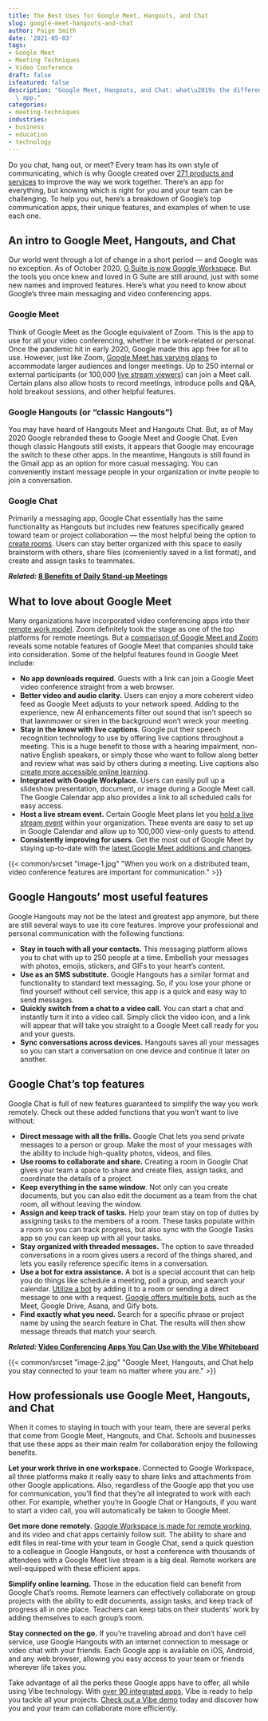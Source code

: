 ```yaml
---
title: The Best Uses for Google Meet, Hangouts, and Chat
slug: google-meet-hangouts-and-chat
author: Paige Smith
date: '2021-05-03'
tags:
- Google Meet
- Meeting Techniques
- Video Conference
draft: false
isfeatured: false
description: "Google Meet, Hangouts, and Chat: what\u2019s the difference? We review the best features of each Google conferencing\
  \ app."
categories:
- meeting-techniques
industries:
- business
- education
- technology
---
```


Do you chat, hang out, or meet? Every team has its own style of communicating, which is why Google created over [271 products and services](https://www.matrics360.com/google-products-and-services/) to improve the way we work together. There’s an app for everything, but knowing which is right for you and your team can be challenging. To help you out, here’s a breakdown of Google’s top communication apps, their unique features, and examples of when to use each one.

## An intro to Google Meet, Hangouts, and Chat

Our world went through a lot of change in a short period — and Google was no exception. As of October 2020, [G Suite is now Google Workspace](https://support.google.com/a/answer/10075155?hl=en#:~:text=On%20October%206%2C%202020%2C%20we,Suite%20is%20now%20Google%20Workspace.). But the tools you once knew and loved in G Suite are still around, just with some new names and improved features. Here’s what you need to know about Google’s three main messaging and video conferencing apps. 

### Google Meet

Think of Google Meet as the Google equivalent of Zoom. This is the app to use for all your video conferencing, whether it be work-related or personal. Once the pandemic hit in early 2020, Google made this app free for all to use. However, just like Zoom, [Google Meet has varying plans](https://apps.google.com/intl/en/meet/pricing/) to accommodate larger audiences and longer meetings. Up to 250 internal or external participants (or 100,000 [live stream viewers](https://support.google.com/meet/answer/9308630?co=GENIE.Platform%3DDesktop&hl=en)) can join a Meet call. Certain plans also allow hosts to record meetings, introduce polls and Q&A, hold breakout sessions, and other helpful features.  

### Google Hangouts (or “classic Hangouts”)

You may have heard of Hangouts Meet and Hangouts Chat. But, as of May 2020 Google rebranded these to Google Meet and Google Chat. Even though classic Hangouts still exists, it appears that Google may encourage the switch to these other apps. In the meantime, Hangouts is still found in the Gmail app as an option for more casual messaging. You can conveniently instant message people in your organization or invite people to join a conversation. 

### Google Chat

Primarily a messaging app, Google Chat essentially has the same functionality as Hangouts but includes new features specifically geared toward team or project collaboration — the most helpful being the option to [create rooms](https://support.google.com/chat/answer/7659784?hl=en). Users can stay better organized with this space to easily brainstorm with others, share files (conveniently saved in a list format), and create and assign tasks to teammates.

***Related:* [8 Benefits of Daily Stand-up Meetings](https://vibe.us/blog/8-benefits-of-daily-stand-up-meetings/)**

## What to love about Google Meet

Many organizations have incorporated video conferencing apps into their [remote work model](https://vibe.us/blog/find-the-right-remote-work-model-for-your-team/). Zoom definitely took the stage as one of the top platforms for remote meetings. But a [comparison of Google Meet and Zoom](https://www.businessinsider.com/google-meet-vs-zoom) reveals some notable features of Google Meet that companies should take into consideration. Some of the helpful features found in Google Meet include: 

- **No app downloads required**. Guests with a link can join a Google Meet video conference straight from a web browser.
- **Better video and audio clarity.** Users can enjoy a more coherent video feed as Google Meet adjusts to your network speed. Adding to the experience, new AI enhancements filter out sound that isn’t speech so that lawnmower or siren in the background won’t wreck your meeting.
- **Stay in the know with live captions**. Google put their speech recognition technology to use by offering live captions throughout a meeting. This is a huge benefit to those with a hearing impairment, non-native English speakers, or simply those who want to follow along better and review what was said by others during a meeting. Live captions also [create more accessible online learning](https://vibe.us/blog/how-to-build-the-foundation-of-an-accessible-online-course/).
- **Integrated with Google Workplace.** Users can easily pull up a slideshow presentation, document, or image during a Google Meet call. The Google Calendar app also provides a link to all scheduled calls for easy access.
- **Host a live stream event.** Certain Google Meet plans let you [hold a live stream event](https://support.google.com/meet/answer/9308630?co=GENIE.Platform%3DDesktop&hl=en) within your organization. These events are easy to set up in Google Calendar and allow up to 100,000 view-only guests to attend.
- **Consistently improving for users**. Get the most out of Google Meet by staying up-to-date with the [latest Google Meet additions and changes](https://support.google.com/meet/answer/9545619?hl=en).

{{< common/srcset "image-1.jpg" "When you work on a distributed team, video conference features are important for communication." >}}

## Google Hangouts’ most useful features

Google Hangouts may not be the latest and greatest app anymore, but there are still several ways to use its core features. Improve your professional and personal communication with the following functions: 

- **Stay in touch with all your contacts.** This messaging platform allows you to chat with up to 250 people at a time. Embellish your messages with photos, emojis, stickers, and GIFs to your heart’s content.
- **Use as an SMS substitute.** Google Hangouts has a similar format and functionality to standard text messaging. So, if you lose your phone or find yourself without cell service, this app is a quick and easy way to send messages.
- **Quickly switch from a chat to a video call.** You can start a chat and instantly turn it into a video call. Simply click the video icon, and a link will appear that will take you straight to a Google Meet call ready for you and your guests.
- **Sync conversations across devices.** Hangouts saves all your messages so you can start a conversation on one device and continue it later on another.

## Google Chat’s top features

Google Chat is full of new features guaranteed to simplify the way you work remotely. Check out these added functions that you won’t want to live without:

- **Direct message with all the frills.** Google Chat lets you send private messages to a person or group. Make the most of your messages with the ability to include high-quality photos, videos, and files.
- **Use rooms to collaborate and share.** Creating a room in Google Chat gives your team a space to share and create files, assign tasks, and coordinate the details of a project.
- **Keep everything in the same window**. Not only can you create documents, but you can also edit the document as a team from the chat room, all without leaving the window.
- **Assign and keep track of tasks.** Help your team stay on top of duties by assigning tasks to the members of a room. These tasks populate within a room so you can track progress, but also sync with the Google Tasks app so you can keep up with all your tasks.
- **Stay organized with threaded messages.** The option to save threaded conversations in a room gives users a record of the things shared, and lets you easily reference specific items in a conversation.
- **Use a bot for extra assistance.** A bot is a special account that can help you do things like schedule a meeting, poll a group, and search your calendar. [Utilize a bot](https://support.google.com/chat/answer/7655820?hl=en&ref_topic=7649114) by adding it to a room or sending a direct message to one with a request. [Google offers multiple bots](https://support.google.com/chat/answer/9649420?hl=en&ref_topic=7649114), such as the Meet, Google Drive, Asana, and Gify bots.
- **Find exactly what you need.** Search for a specific phrase or project name by using the search feature in Chat. The results will then show message threads that match your search.

***Related:* [Video Conferencing Apps You Can Use with the Vibe Whiteboard](https://vibe.us/blog/video-conferencing-apps-with-whiteboard/)**

{{< common/srcset "image-2.jpg" "Google Meet, Hangouts, and Chat help you stay connected to your team no matter where you are." >}}

## How professionals use Google Meet, Hangouts, and Chat

When it comes to staying in touch with your team, there are several perks that come from Google Meet, Hangouts, and Chat. Schools and businesses that use these apps as their main realm for collaboration enjoy the following benefits. 

**Let your work thrive in one workspace.** Connected to Google Workspace, all three platforms make it really easy to share links and attachments from other Google applications. Also, regardless of the Google app that you use for communication, you’ll find that they’re all integrated to work with each other. For example, whether you’re in Google Chat or Hangouts, if you want to start a video call, you will automatically be taken to Google Meet. 

**Get more done remotely.** [Google Workspace is made for remote working](https://techhq.com/2021/03/the-new-google-workspace-is-made-for-remote-working/), and its video and chat apps certainly follow suit. The ability to share and edit files in real-time with your team in Google Chat, send a quick question to a colleague in Google Hangouts, or host a conference with thousands of attendees with a Google Meet live stream is a big deal. Remote workers are well-equipped with these efficient apps.    

**Simplify online learning.** Those in the education field can benefit from Google Chat’s rooms. Remote learners can effectively collaborate on group projects with the ability to edit documents, assign tasks, and keep track of progress all in one place. Teachers can keep tabs on their students’ work by adding themselves to each group’s room. 

**Stay connected on the go.** If you’re traveling abroad and don’t have cell service, use Google Hangouts with an internet connection to message or video chat with your friends. Each Google app is available on iOS, Android, and any web browser, allowing you easy access to your team or friends wherever life takes you.  

Take advantage of all the perks these Google apps have to offer, all while using Vibe technology. With [over 90 integrated apps](https://vibe.us/blog/interactive-whiteboarding-for-distance-learning-lessons/), Vibe is ready to help you tackle all your projects. [Check out a Vibe demo](https://vibe.us/demo/) today and discover how you and your team can collaborate more efficiently.
